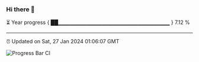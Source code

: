 ### Hi there 👋

⏳ Year progress { ██▁▁▁▁▁▁▁▁▁▁▁▁▁▁▁▁▁▁▁▁▁▁▁▁▁▁▁▁ } 7.12 %

---

⏰ Updated on Sat, 27 Jan 2024 01:06:07 GMT

![Progress Bar CI](https://github.com/liununu/liununu/workflows/Progress%20Bar%20CI/badge.svg)
